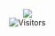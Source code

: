 <div align="center">
  <div align="center">
    <picture>
    <img
      src="https://www.codewars.com/users/Maska-Ars/badges/large"
      />
    </picture>
  </div>
  <img alt="Visitors" src="https://komarev.com/ghpvc/?username=nkonshin&label=Profile%20Visits&style=for-the-badge" />
</div>
